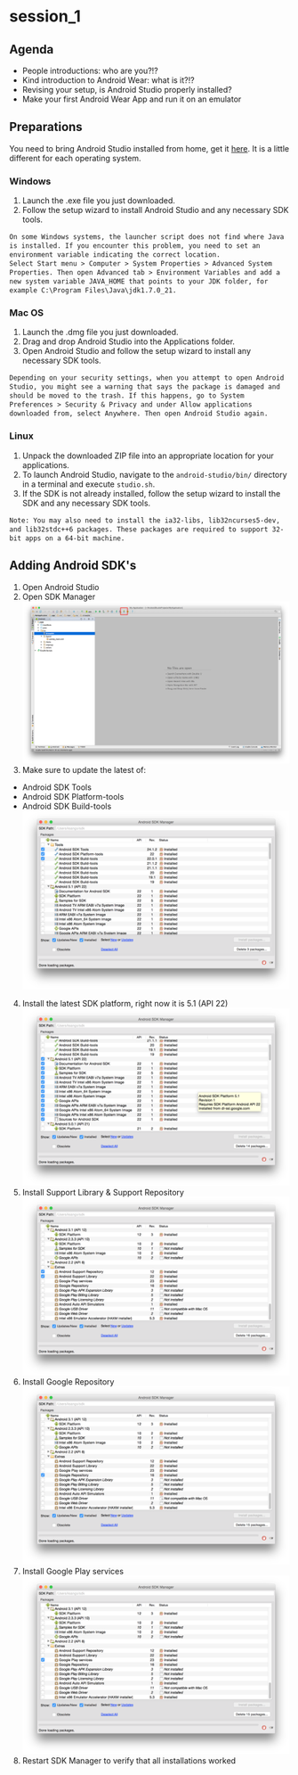 # session_1

## Agenda

* People introductions: who are you?!?
* Kind introduction to Android Wear: what is it?!?
* Revising your setup, is Android Studio properly installed?
* Make your first Android Wear App and run it on an emulator

## Preparations

You need to bring Android Studio installed from home, get it [here](https://developer.android.com/sdk/index.html). It is a little different for each operating system.

### Windows

1. Launch the .exe file you just downloaded.
2. Follow the setup wizard to install Android Studio and any necessary SDK tools.

```
On some Windows systems, the launcher script does not find where Java is installed. If you encounter this problem, you need to set an environment variable indicating the correct location.
Select Start menu > Computer > System Properties > Advanced System Properties. Then open Advanced tab > Environment Variables and add a new system variable JAVA_HOME that points to your JDK folder, for example C:\Program Files\Java\jdk1.7.0_21.
```

### Mac OS

1. Launch the .dmg file you just downloaded.
2. Drag and drop Android Studio into the Applications folder.
3. Open Android Studio and follow the setup wizard to install any necessary SDK tools.

```
Depending on your security settings, when you attempt to open Android Studio, you might see a warning that says the package is damaged and should be moved to the trash. If this happens, go to System Preferences > Security & Privacy and under Allow applications downloaded from, select Anywhere. Then open Android Studio again.
```

### Linux

1. Unpack the downloaded ZIP file into an appropriate location for your applications.
2. To launch Android Studio, navigate to the `android-studio/bin/` directory in a terminal and execute `studio.sh`.
3. If the SDK is not already installed, follow the setup wizard to install the SDK and any necessary SDK tools.

```
Note: You may also need to install the ia32-libs, lib32ncurses5-dev, and lib32stdc++6 packages. These packages are required to support 32-bit apps on a 64-bit machine.
```

## Adding Android SDK's

1. Open Android Studio
2. Open SDK Manager ![Open SDK Manager](./instructions/img1.png?raw=true "Open SDK Manager")
3. Make sure to update the latest of:
  * Android SDK Tools
  * Android SDK Platform-tools
  * Android SDK Build-tools ![Update the Tools](./instructions/img2.png?raw=true "Update the Tools")
4. Install the latest SDK platform, right now it is 5.1 (API 22) ![Install SDK platform](./instructions/img3.png?raw=true "Install SDK platform")
5. Install Support Library & Support Repository ![Install Support Libs](./instructions/img4.png?raw=true "Install Support Libs")
6. Install Google Repository ![Install Google](./instructions/img5.png?raw=true "Install Google")
7. Install Google Play services ![Install Play Services](./instructions/img6.png?raw=true "Install Play Services")
8. Restart SDK Manager to verify that all installations worked
